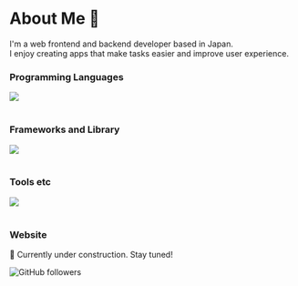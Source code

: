 # About Me 👋
I'm a web frontend and backend developer based in Japan.<br />
I enjoy creating apps that make tasks easier and improve user experience.


### Programming Languages

<img src="https://skillicons.dev/icons?i=html,css,scss,js,typescript,python" /> <br /><br />

### Frameworks and Library

<img src="https://skillicons.dev/icons?i=angular,react,next,vue,nuxt,fastapi,graphql" /> <br /><br />

### Tools etc

<img src="https://skillicons.dev/icons?i=aws,azure,firebase,docker,githubactions,vscode,linux,bash,figma,photoshop,illustrator,ae,sentry,jest,vite,vitest,npm,yarn,postman,notion,dynamodb,mysql,md,discord," /> <br /><br />


### Website
🚧 Currently under construction. Stay tuned!

![GitHub followers](https://img.shields.io/github/followers/tominaga-tora?label=Follow&style=social)
